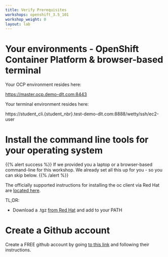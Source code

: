 ```yaml
---
title: Verify Prerequisites
workshops: openshift_3.5_101
workshop_weight: 0
layout: lab
---
```


# Your environments - OpenShift Container Platform & browser-based terminal

Your OCP environment resides here:

https://master.ocp.demo-dlt.com:8443

Your terminal environment resides here:

https://student_cli.{student_nbr}.test-demo-dlt.com:8888/wetty/ssh/ec2-user

# Install the command line tools for your operating system

{{% alert success %}}
If we provided you a laptop or a browser-based command-line for this workshop.  We already set all this up for you - so you can skip below.
{{% /alert %}}

The officially supported instructions for installing the oc client via Red Hat are [located here][1].  

TL;DR:

* Download a .tgz [from Red Hat][5] and add to your PATH


# Create a Github account
Create a FREE github account by going [to this link][6] and following their instructions.


[1]: https://docs.openshift.com/enterprise/latest/cli_reference/get_started_cli.html
[2]: https://github.com/openshift/origin/releases
[3]: http://brew.sh/
[4]: http://git-scm.com/downloads
[5]: https://access.redhat.com/downloads/content/290
[6]: https://github.com/join?source=header-home
